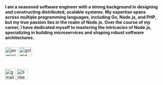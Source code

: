 <h4 align="left">I am a seasoned software engineer with a strong background in designing and constructing distributed, scalable systems. My expertise spans across multiple programming languages, including Go, Node.js, and PHP, but my true passion lies in the realm of Node.js. Over the course of my career, I have dedicated myself to mastering the intricacies of Node.js, specializing in building microservices and shaping robust software architectures. </h4>

###

<div align="left">
  <img src="https://cdn.jsdelivr.net/gh/devicons/devicon/icons/javascript/javascript-original.svg" height="30" width="42" alt="javascript logo"  />
  <img src="https://cdn.jsdelivr.net/gh/devicons/devicon/icons/go/go-original.svg" height="30" width="42" alt="golang logo"  />
          
</div>

###
<br clear="both">

<div align="left">
  <a href="https://mail.google.com/muhammetgeldiyevdayanc@gmail.com" target="_blank">
    <img src="https://img.shields.io/static/v1?message=Gmail&logo=gmail&label=&color=D14836&logoColor=white&labelColor=&style=for-the-badge" height="35" alt="gmail logo"  />
  </a>
  <a href="https://www.linkedin.com/in/dayanchmuhammetgelediyev/" target="_blank">
    <img src="https://img.shields.io/static/v1?message=LinkedIn&logo=linkedin&label=&color=0077B5&logoColor=white&labelColor=&style=for-the-badge" height="35" alt="linkedin logo"  />
  </a>
</div>
